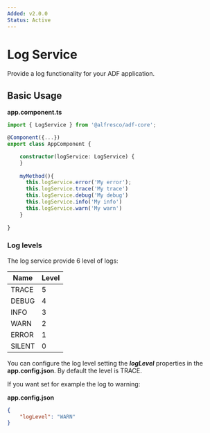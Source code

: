 ```yaml
---
Added: v2.0.0
Status: Active
---
```

# Log Service

Provide a log functionality for your ADF application.

## Basic Usage

**app.component.ts**

```ts
import { LogService } from '@alfresco/adf-core';

@Component({...})
export class AppComponent {

    constructor(logService: LogService) {
    }
    
    myMethod(){
      this.logService.error('My error');
      this.logService.trace('My trace')
      this.logService.debug('My debug')
      this.logService.info('My info')
      this.logService.warn('My warn')
    }
    
}
```

### Log levels 

The log service provide 6 level of logs:

Name | Level
-|-
TRACE |5
DEBUG |4
INFO |3
WARN |2
ERROR |1
SILENT |0

You can configure the log level setting the ***logLevel*** properties in the **app.config.json**. By default the level is TRACE.

If you want set for example the log to warning:

**app.config.json**

```json
{
    "logLevel": "WARN" 
}
```